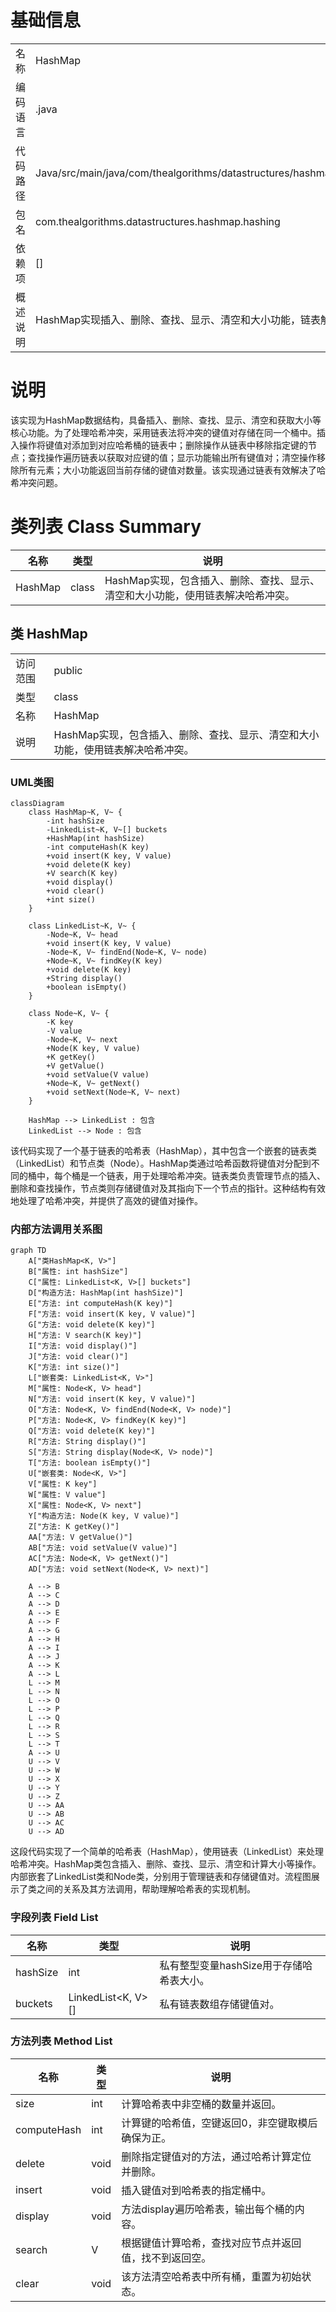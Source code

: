 # 基础信息

|      |      |
|------|------|
| 名称 | HashMap |
| 编码语言 | .java |
| 代码路径 | Java/src/main/java/com/thealgorithms/datastructures/hashmap/hashing/HashMap.java |
| 包名 | com.thealgorithms.datastructures.hashmap.hashing |
| 依赖项 | [] |
| 概述说明 | HashMap实现插入、删除、查找、显示、清空和大小功能，链表解决哈希冲突。 |

# 说明

该实现为HashMap数据结构，具备插入、删除、查找、显示、清空和获取大小等核心功能。为了处理哈希冲突，采用链表法将冲突的键值对存储在同一个桶中。插入操作将键值对添加到对应哈希桶的链表中；删除操作从链表中移除指定键的节点；查找操作遍历链表以获取对应键的值；显示功能输出所有键值对；清空操作移除所有元素；大小功能返回当前存储的键值对数量。该实现通过链表有效解决了哈希冲突问题。

# 类列表 Class Summary

| 名称   | 类型  | 说明 |
|-------|------|-------------|
| HashMap | class | HashMap实现，包含插入、删除、查找、显示、清空和大小功能，使用链表解决哈希冲突。 |



## 类 HashMap

|      |      |
|------|------|
| 访问范围 | public |
| 类型 | class |
| 名称 | HashMap |
| 说明 | HashMap实现，包含插入、删除、查找、显示、清空和大小功能，使用链表解决哈希冲突。 |


### UML类图

```mermaid
classDiagram
    class HashMap~K, V~ {
        -int hashSize
        -LinkedList~K, V~[] buckets
        +HashMap(int hashSize)
        -int computeHash(K key)
        +void insert(K key, V value)
        +void delete(K key)
        +V search(K key)
        +void display()
        +void clear()
        +int size()
    }

    class LinkedList~K, V~ {
        -Node~K, V~ head
        +void insert(K key, V value)
        -Node~K, V~ findEnd(Node~K, V~ node)
        +Node~K, V~ findKey(K key)
        +void delete(K key)
        +String display()
        +boolean isEmpty()
    }

    class Node~K, V~ {
        -K key
        -V value
        -Node~K, V~ next
        +Node(K key, V value)
        +K getKey()
        +V getValue()
        +void setValue(V value)
        +Node~K, V~ getNext()
        +void setNext(Node~K, V~ next)
    }

    HashMap --> LinkedList : 包含
    LinkedList --> Node : 包含
```

该代码实现了一个基于链表的哈希表（HashMap），其中包含一个嵌套的链表类（LinkedList）和节点类（Node）。HashMap类通过哈希函数将键值对分配到不同的桶中，每个桶是一个链表，用于处理哈希冲突。链表类负责管理节点的插入、删除和查找操作，节点类则存储键值对及其指向下一个节点的指针。这种结构有效地处理了哈希冲突，并提供了高效的键值对操作。


### 内部方法调用关系图

```mermaid
graph TD
    A["类HashMap<K, V>"]
    B["属性: int hashSize"]
    C["属性: LinkedList<K, V>[] buckets"]
    D["构造方法: HashMap(int hashSize)"]
    E["方法: int computeHash(K key)"]
    F["方法: void insert(K key, V value)"]
    G["方法: void delete(K key)"]
    H["方法: V search(K key)"]
    I["方法: void display()"]
    J["方法: void clear()"]
    K["方法: int size()"]
    L["嵌套类: LinkedList<K, V>"]
    M["属性: Node<K, V> head"]
    N["方法: void insert(K key, V value)"]
    O["方法: Node<K, V> findEnd(Node<K, V> node)"]
    P["方法: Node<K, V> findKey(K key)"]
    Q["方法: void delete(K key)"]
    R["方法: String display()"]
    S["方法: String display(Node<K, V> node)"]
    T["方法: boolean isEmpty()"]
    U["嵌套类: Node<K, V>"]
    V["属性: K key"]
    W["属性: V value"]
    X["属性: Node<K, V> next"]
    Y["构造方法: Node(K key, V value)"]
    Z["方法: K getKey()"]
    AA["方法: V getValue()"]
    AB["方法: void setValue(V value)"]
    AC["方法: Node<K, V> getNext()"]
    AD["方法: void setNext(Node<K, V> next)"]

    A --> B
    A --> C
    A --> D
    A --> E
    A --> F
    A --> G
    A --> H
    A --> I
    A --> J
    A --> K
    A --> L
    L --> M
    L --> N
    L --> O
    L --> P
    L --> Q
    L --> R
    L --> S
    L --> T
    A --> U
    U --> V
    U --> W
    U --> X
    U --> Y
    U --> Z
    U --> AA
    U --> AB
    U --> AC
    U --> AD
```

这段代码实现了一个简单的哈希表（HashMap），使用链表（LinkedList）来处理哈希冲突。HashMap类包含插入、删除、查找、显示、清空和计算大小等操作。内部嵌套了LinkedList类和Node类，分别用于管理链表和存储键值对。流程图展示了类之间的关系及其方法调用，帮助理解哈希表的实现机制。

### 字段列表 Field List

| 名称  | 类型  | 说明 |
|-------|-------|------|
| hashSize | int | 私有整型变量hashSize用于存储哈希表大小。 |
| buckets | LinkedList<K, V>[] | 私有链表数组存储键值对。 |

### 方法列表 Method List

| 名称  | 类型  | 说明 |
|-------|-------|------|
| size | int | 计算哈希表中非空桶的数量并返回。 |
| computeHash | int | 计算键的哈希值，空键返回0，非空键取模后确保为正。 |
| delete | void | 删除指定键值对的方法，通过哈希计算定位并删除。 |
| insert | void | 插入键值对到哈希表的指定桶中。 |
| display | void | 方法display遍历哈希表，输出每个桶的内容。 |
| search | V | 根据键值计算哈希，查找对应节点并返回值，找不到返回空。 |
| clear | void | 该方法清空哈希表中所有桶，重置为初始状态。 |




